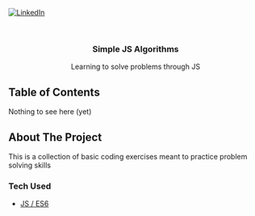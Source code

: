 [![LinkedIn][linkedin-shield]][linkedin-url]

<br />
<div align="center">
  <h3 align="center">Simple JS Algorithms</h3>
  <p align="center">
    Learning to solve problems through JS
  </p>
</div>

## Table of Contents

Nothing to see here (yet)

## About The Project

This is a collection of basic coding exercises meant to practice problem solving skills

### Tech Used

* [JS / ES6](https://tc39.es/ecma262/)

[linkedin-shield]: https://img.shields.io/badge/-LinkedIn-black.svg?style=for-the-badge&logo=linkedin&colorB=555
[linkedin-url]: https://www.linkedin.com/in/alba-casas/
